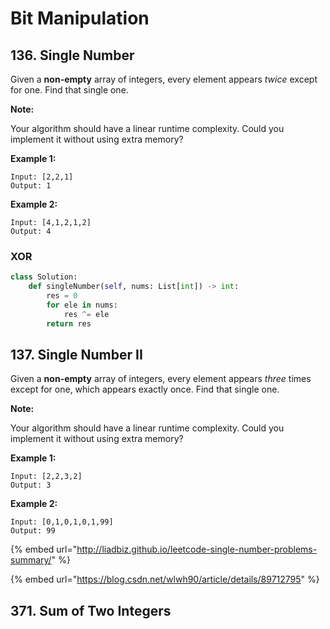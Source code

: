 # Bit Manipulation

## 136. Single Number

Given a **non-empty** array of integers, every element appears _twice_ except for one. Find that single one.

**Note:**

Your algorithm should have a linear runtime complexity. Could you implement it without using extra memory?

**Example 1:**

```text
Input: [2,2,1]
Output: 1
```

**Example 2:**

```text
Input: [4,1,2,1,2]
Output: 4
```

### XOR

```python
class Solution:
    def singleNumber(self, nums: List[int]) -> int:
        res = 0
        for ele in nums:
            res ^= ele
        return res
```

## 137. Single Number II

Given a **non-empty** array of integers, every element appears _three_ times except for one, which appears exactly once. Find that single one.

**Note:**

Your algorithm should have a linear runtime complexity. Could you implement it without using extra memory?

**Example 1:**

```text
Input: [2,2,3,2]
Output: 3
```

**Example 2:**

```text
Input: [0,1,0,1,0,1,99]
Output: 99
```

{% embed url="http://liadbiz.github.io/leetcode-single-number-problems-summary/" %}

{% embed url="https://blog.csdn.net/wlwh90/article/details/89712795" %}

## 371. Sum of Two Integers



